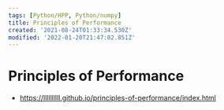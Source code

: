 ```yaml
---
tags: [Python/HPP, Python/numpy]
title: Principles of Performance
created: '2021-08-24T01:33:34.530Z'
modified: '2022-01-20T21:47:02.851Z'
---
```


# Principles of Performance

* https://llllllllll.github.io/principles-of-performance/index.html
